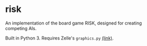 # risk

An implementation of the board game RISK, designed for creating competing AIs.

Built in Python 3. Requires Zelle's `graphics.py` [(link)](http://mcsp.wartburg.edu/zelle/python/graphics.py).
